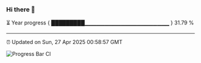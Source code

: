### Hi there 👋

⏳ Year progress { █████████▁▁▁▁▁▁▁▁▁▁▁▁▁▁▁▁▁▁▁▁▁ } 31.79 %

---

⏰ Updated on Sun, 27 Apr 2025 00:58:57 GMT

![Progress Bar CI](https://github.com/Shyam-Makwana/GitHub-Actions-Demo/workflows/Progress%20Bar%20CI/badge.svg)

